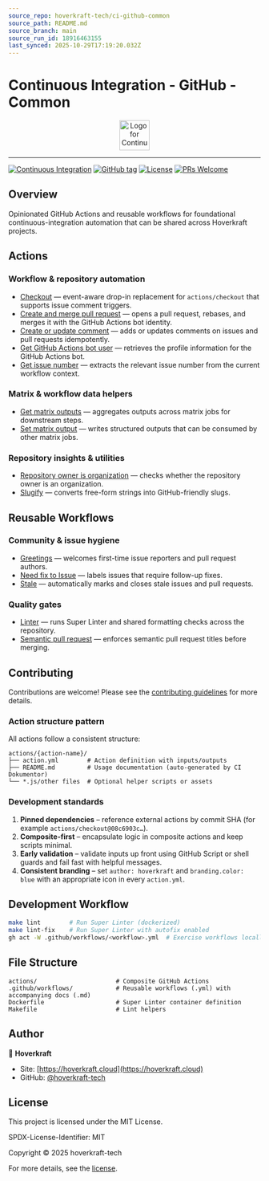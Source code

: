 ```yaml
---
source_repo: hoverkraft-tech/ci-github-common
source_path: README.md
source_branch: main
source_run_id: 18916463155
last_synced: 2025-10-29T17:19:20.032Z
---
```


# Continuous Integration - GitHub - Common

<div align="center">
 <img src=".github/logo.svg" width="60px" align="center" alt="Logo for Continuous Integration - GitHub - Common" />
</div>

---

[![Continuous Integration](https://github.com/hoverkraft-tech/ci-github-common/actions/workflows/__main-ci.yml/badge.svg)](https://github.com/hoverkraft-tech/ci-github-common/actions/workflows/__main-ci.yml)
[![GitHub tag](https://img.shields.io/github/tag/hoverkraft-tech/ci-github-common?include_prereleases=&sort=semver&color=blue)](https://github.com/hoverkraft-tech/ci-github-common/releases/)
[![License](https://img.shields.io/badge/License-MIT-blue)](#license)
[![PRs Welcome](https://img.shields.io/badge/PRs-welcome-brightgreen.svg)](CONTRIBUTING.md)

## Overview

Opinionated GitHub Actions and reusable workflows for foundational continuous-integration automation that can be shared across Hoverkraft projects.

## Actions

### Workflow & repository automation

- [Checkout](actions/checkout/index.md) — event-aware drop-in replacement for `actions/checkout` that supports issue comment triggers.
- [Create and merge pull request](actions/create-and-merge-pull-request/index.md) — opens a pull request, rebases, and merges it with the GitHub Actions bot identity.
- [Create or update comment](actions/create-or-update-comment/index.md) — adds or updates comments on issues and pull requests idempotently.
- [Get GitHub Actions bot user](actions/get-github-actions-bot-user/index.md) — retrieves the profile information for the GitHub Actions bot.
- [Get issue number](actions/get-issue-number/index.md) — extracts the relevant issue number from the current workflow context.

### Matrix & workflow data helpers

- [Get matrix outputs](actions/get-matrix-outputs/index.md) — aggregates outputs across matrix jobs for downstream steps.
- [Set matrix output](actions/set-matrix-output/index.md) — writes structured outputs that can be consumed by other matrix jobs.

### Repository insights & utilities

- [Repository owner is organization](actions/repository-owner-is-organization/index.md) — checks whether the repository owner is an organization.
- [Slugify](actions/slugify/index.md) — converts free-form strings into GitHub-friendly slugs.

## Reusable Workflows

### Community & issue hygiene

- [Greetings](github/workflows/greetings.md) — welcomes first-time issue reporters and pull request authors.
- [Need fix to Issue](github/workflows/need-fix-to-issue.md) — labels issues that require follow-up fixes.
- [Stale](github/workflows/stale.md) — automatically marks and closes stale issues and pull requests.

### Quality gates

- [Linter](github/workflows/linter.md) — runs Super Linter and shared formatting checks across the repository.
- [Semantic pull request](github/workflows/semantic-pull-request.md) — enforces semantic pull request titles before merging.

## Contributing

Contributions are welcome! Please see the [contributing guidelines](https://github.com/hoverkraft-tech/ci-github-publish/blob/main/CONTRIBUTING.md) for more details.

### Action structure pattern

All actions follow a consistent structure:

```text
actions/{action-name}/
├── action.yml        # Action definition with inputs/outputs
├── README.md         # Usage documentation (auto-generated by CI Dokumentor)
└── *.js/other files  # Optional helper scripts or assets
```

### Development standards

1. **Pinned dependencies** – reference external actions by commit SHA (for example `actions/checkout@08c6903c…`).
2. **Composite-first** – encapsulate logic in composite actions and keep scripts minimal.
3. **Early validation** – validate inputs up front using GitHub Script or shell guards and fail fast with helpful messages.
4. **Consistent branding** – set `author: hoverkraft` and `branding.color: blue` with an appropriate icon in every `action.yml`.

## Development Workflow

```bash
make lint        # Run Super Linter (dockerized)
make lint-fix    # Run Super Linter with autofix enabled
gh act -W .github/workflows/<workflow>.yml  # Exercise workflows locally when needed
```

## File Structure

```text
actions/                      # Composite GitHub Actions
.github/workflows/            # Reusable workflows (.yml) with accompanying docs (.md)
Dockerfile                    # Super Linter container definition
Makefile                      # Lint helpers
```

## Author

🏢 **Hoverkraft**

- Site: [https://hoverkraft.cloud](https://hoverkraft.cloud)
- GitHub: [@hoverkraft-tech](https://github.com/hoverkraft-tech)

## License

This project is licensed under the MIT License.

SPDX-License-Identifier: MIT

Copyright © 2025 hoverkraft-tech

For more details, see the [license](http://choosealicense.com/licenses/mit/).

